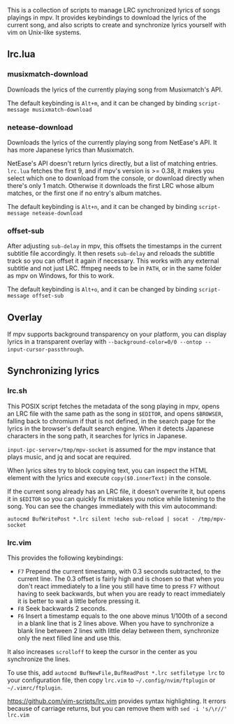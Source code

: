 This is a collection of scripts to manage LRC synchronized lyrics of songs playings in mpv. It provides keybindings to download the lyrics of the current song, and also scripts to create and synchronize lyrics yourself with vim on Unix-like systems.

## lrc.lua

### musixmatch-download

Downloads the lyrics of the currently playing song from Musixmatch's API.

The default keybinding is `Alt+m`, and it can be changed by binding `script-message musixmatch-download`

### netease-download

Downloads the lyrics of the currently playing song from NetEase's API. It has more Japanese lyrics than Musixmatch.

NetEase's API doesn't return lyrics directly, but a list of matching entries. `lrc.lua` fetches the first 9, and if mpv's version is >= 0.38, it makes you select which one to download from the console, or download directly when there's only 1 match. Otherwise it downloads the first LRC whose album matches, or the first one if no entry's album matches.

The default keybinding is `Alt+n`, and it can be changed by binding `script-message netease-download`

### offset-sub

After adjusting `sub-delay` in mpv, this offsets the timestamps in the current subtitle file accordingly. It then resets `sub-delay` and reloads the subtitle track so you can offset it again if necessary. This works with any external subtitle and not just LRC. ffmpeg needs to be in `PATH`, or in the same folder as mpv on Windows, for this to work.

The default keybinding is `Alt+o`, and it can be changed by binding `script-message offset-sub`

## Overlay

If mpv supports background transparency on your platform, you can display lyrics in a transparent overlay with `--background-color=0/0 --ontop --input-cursor-passthrough`.

## Synchronizing lyrics

### lrc.sh

This POSIX script fetches the metadata of the song playing in mpv, opens an LRC file with the same path as the song in `$EDITOR`, and opens `$BROWSER`, falling back to chromium if that is not defined, in the search page for the lyrics in the browser's default search engine. When it detects Japanese characters in the song path, it searches for lyrics in Japanese.

`input-ipc-server=/tmp/mpv-socket` is assumed for the mpv instance that plays music, and jq and socat are required.

When lyrics sites try to block copying text, you can inspect the HTML element with the lyrics and execute `copy($0.innerText)` in the console.

If the current song already has an LRC file, it doesn't overwrite it, but opens it in `$EDITOR` so you can quickly fix mistakes you notice while listening to the song. You can see the changes immediately with this vim autocommand:

```vim
autocmd BufWritePost *.lrc silent !echo sub-reload | socat - /tmp/mpv-socket
```

### lrc.vim

This provides the following keybindings:

* `F7` Prepend the current timestamp, with 0.3 seconds subtracted, to the current line. The 0.3 offset is fairly high and is chosen so that when you don't react immediately to a line you still have time to press `F7` without having to seek backwards, but when you are ready to react immediately it is better to wait a little before pressing it.
* `F8` Seek backwards 2 seconds.
* `F6` Insert a timestamp equals to the one above minus 1/100th of a second in a blank line that is 2 lines above. When you have to synchronize a blank line between 2 lines with little delay between them, synchronize only the next filled line and use this.

It also increases `scrolloff` to keep the cursor in the center as you synchronize the lines.

To use this, add `autocmd BufNewFile,BufReadPost *.lrc setfiletype lrc` to your configuration file, then copy `lrc.vim` to `~/.config/nvim/ftplugin` or `~/.vimrc/ftplugin`.

https://github.com/vim-scripts/lrc.vim provides syntax highlighting. It errors because of carriage returns, but you can remove them with `sed -i 's/\r//' lrc.vim`

